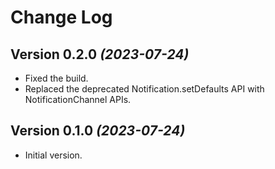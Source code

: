 Change Log
==========

Version 0.2.0 *(2023-07-24)*
----------------------------

* Fixed the build.
* Replaced the deprecated Notification.setDefaults API with NotificationChannel APIs.

Version 0.1.0 *(2023-07-24)*
----------------------------

 * Initial version.
